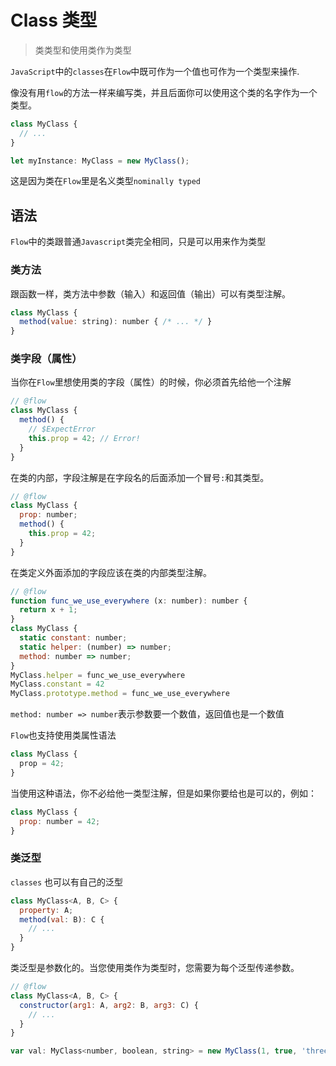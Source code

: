 # Class 类型

> 类类型和使用类作为类型

`JavaScript`中的`classes`在`Flow`中既可作为一个值也可作为一个类型来操作.

像没有用`flow`的方法一样来编写类，并且后面你可以使用这个类的名字作为一个类型。

```javascript
class MyClass {
  // ...
}

let myInstance: MyClass = new MyClass();
```

这是因为类在`Flow`里是名义类型`nominally typed`

## 语法

`Flow`中的类跟普通`Javascript`类完全相同，只是可以用来作为类型

### 类方法

跟函数一样，类方法中参数（输入）和返回值（输出）可以有类型注解。

```javascript
class MyClass {
  method(value: string): number { /* ... */ }
}
```

### 类字段（属性）

当你在`Flow`里想使用类的字段（属性）的时候，你必须首先给他一个注解

```javascript
// @flow
class MyClass {
  method() {
    // $ExpectError
    this.prop = 42; // Error!
  }
}
```

在类的内部，字段注解是在字段名的后面添加一个冒号`:`和其类型。

```javascript
// @flow
class MyClass {
  prop: number;
  method() {
    this.prop = 42;
  }
}
```

在类定义外面添加的字段应该在类的内部类型注解。

```javascript
// @flow
function func_we_use_everywhere (x: number): number {
  return x + 1;
}
class MyClass {
  static constant: number;
  static helper: (number) => number;
  method: number => number;
}
MyClass.helper = func_we_use_everywhere
MyClass.constant = 42
MyClass.prototype.method = func_we_use_everywhere
```

`method: number => number`表示参数要一个数值，返回值也是一个数值

`Flow`也支持使用类属性语法

```javascript
class MyClass {
  prop = 42;
}
```

当使用这种语法，你不必给他一类型注解，但是如果你要给也是可以的，例如：

```javascript
class MyClass {
  prop: number = 42;
}
```

### 类泛型

`classes` 也可以有自己的泛型

```javascript
class MyClass<A, B, C> {
  property: A;
  method(val: B): C {
    // ...
  }
}
```

类泛型是参数化的。当您使用类作为类型时，您需要为每个泛型传递参数。

```javascript
// @flow
class MyClass<A, B, C> {
  constructor(arg1: A, arg2: B, arg3: C) {
    // ...
  }
}

var val: MyClass<number, boolean, string> = new MyClass(1, true, 'three');
```